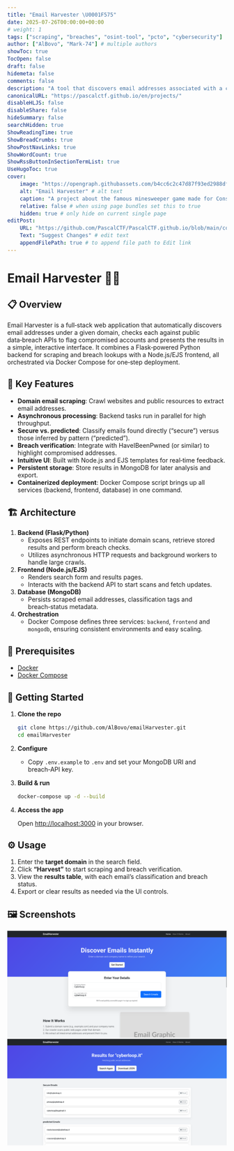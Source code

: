 ```yaml
---
title: "Email Harvester \U0001F575"
date: 2025-07-26T00:00:00+00:00
# weight: 1
tags: ["scraping", "breaches", "osint-tool", "pcto", "cybersecurity"]
author: ["AlBovo", "Mark-74"] # multiple authors
showToc: true
TocOpen: false
draft: false
hidemeta: false
comments: false
description: "A tool that discovers email addresses associated with a company's domain and checks whether the organization has been involved in any past data breaches."
canonicalURL: "https://pascalctf.github.io/en/projects/"
disableHLJS: false
disableShare: false
hideSummary: false
searchHidden: true
ShowReadingTime: true
ShowBreadCrumbs: true
ShowPostNavLinks: true
ShowWordCount: true
ShowRssButtonInSectionTermList: true
UseHugoToc: true
cover:
    image: "https://opengraph.githubassets.com/b4cc6c2c47d87f93ed2988df0d8eaac6470e433ded4c93b8d6dd0901de672e66/AlBovo/emailHarvester" # image path/url
    alt: "Email Harvester" # alt text
    caption: "A project about the famous minesweeper game made for Console or Web GUI." # display caption under cover
    relative: false # when using page bundles set this to true
    hidden: true # only hide on current single page
editPost:
    URL: "https://github.com/PascalCTF/PascalCTF.github.io/blob/main/content/en"
    Text: "Suggest Changes" # edit text
    appendFilePath: true # to append file path to Edit link
---
```

# Email Harvester 🕵️‍♂️

## 📋 Overview
Email Harvester is a full‑stack web application that automatically discovers email addresses under a given domain, checks each against public data‑breach APIs to flag compromised accounts and presents the results in a simple, interactive interface. It combines a Flask‑powered Python backend for scraping and breach lookups with a Node.js/EJS frontend, all orchestrated via Docker Compose for one‑step deployment.

## 🎯 Key Features
- **Domain email scraping**: Crawl websites and public resources to extract email addresses.  
- **Asynchronous processing**: Backend tasks run in parallel for high throughput.  
- **Secure vs. predicted**: Classify emails found directly (“secure”) versus those inferred by pattern (“predicted”).  
- **Breach verification**: Integrate with HaveIBeenPwned (or similar) to highlight compromised addresses.  
- **Intuitive UI**: Built with Node.js and EJS templates for real‑time feedback.  
- **Persistent storage**: Store results in MongoDB for later analysis and export.  
- **Containerized deployment**: Docker Compose script brings up all services (backend, frontend, database) in one command.

## 🏗️ Architecture
1. **Backend (Flask/Python)**  
    - Exposes REST endpoints to initiate domain scans, retrieve stored results and perform breach checks.  
    - Utilizes asynchronous HTTP requests and background workers to handle large crawls.  
2. **Frontend (Node.js/EJS)**  
    - Renders search form and results pages.  
    - Interacts with the backend API to start scans and fetch updates.  
3. **Database (MongoDB)**  
    - Persists scraped email addresses, classification tags and breach‑status metadata.  
4. **Orchestration**  
    - Docker Compose defines three services: `backend`, `frontend` and `mongodb`, ensuring consistent environments and easy scaling.

## 🔧 Prerequisites
- [Docker](https://docs.docker.com/)  
- [Docker Compose](https://docs.docker.com/compose/)

## 🚀 Getting Started
1. **Clone the repo**  
    ```bash
    git clone https://github.com/AlBovo/emailHarvester.git
    cd emailHarvester
    ```

2. **Configure**

    * Copy `.env.example` to `.env` and set your MongoDB URI and breach‑API key.
3. **Build & run**

    ```bash
    docker-compose up -d --build
    ```
4. **Access the app**
    
    Open [http://localhost:3000](http://localhost:3000) in your browser.

## ⚙️ Usage
1. Enter the **target domain** in the search field.
2. Click **“Harvest”** to start scraping and breach verification.
3. View the **results table**, with each email’s classification and breach status.
4. Export or clear results as needed via the UI controls.

## 🖼️ Screenshots
![Home Page](/images/emailhomepage.png)
![Result Page](/images/emailresultpage.png)
